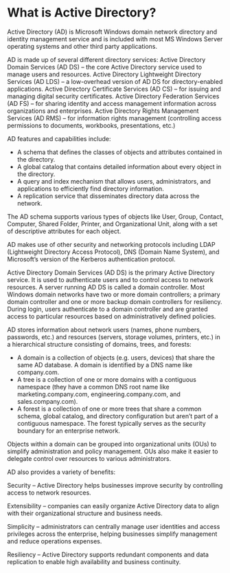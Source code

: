 # What is Active Directory?

Active Directory (AD) is Microsoft Windows domain network directory and identity management service and is included with most MS Windows Server operating systems and other third party applications.

AD is made up of several different directory services:
Active Directory Domain Services (AD DS) – the core Active Directory service used to manage users and resources.
Active Directory Lightweight Directory Services (AD LDS) – a low-overhead version of AD DS for directory-enabled applications.
Active Directory Certificate Services (AD CS) – for issuing and managing digital security certificates.
Active Directory Federation Services (AD FS) – for sharing identity and access management information across organizations and enterprises.
Active Directory Rights Management Services (AD RMS) – for information rights management (controlling access permissions to documents, workbooks, presentations, etc.)

AD features and capabilities include:
- A schema that defines the classes of objects and attributes contained in the directory.
- A global catalog that contains detailed information about every object in the directory.
- A query and index mechanism that allows users, administrators, and applications to efficiently find directory information.
- A replication service that disseminates directory data across the network.

The AD schema supports various types of objects like User, Group, Contact, Computer, Shared Folder, Printer, and Organizational Unit, along with a set of descriptive attributes for each object.

AD makes use of other security and networking protocols including LDAP (Lightweight Directory Access Protocol), DNS (Domain Name System), and Microsoft’s version of the Kerberos authentication protocol.

Active Directory Domain Services (AD DS) is the primary Active Directory service. It is used to authenticate users and to control access to network resources. A server running AD DS is called a domain controller. Most Windows domain networks have two or more domain controllers; a primary domain controller and one or more backup domain controllers for resiliency. During login, users authenticate to a domain controller and are granted access to particular resources based on administratively defined policies.

AD stores information about network users (names, phone numbers, passwords, etc.) and resources (servers, storage volumes, printers, etc.) in a hierarchical structure consisting of domains, trees, and forests:
- A domain is a collection of objects (e.g. users, devices) that share the same AD database. A domain is identified by a DNS name like company.com.
- A tree is a collection of one or more domains with a contiguous namespace (they have a common DNS root name like marketing.company.com, engineering.company.com, and sales.company.com).
- A forest is a collection of one or more trees that share a common schema, global catalog, and directory configuration but aren’t part of a contiguous namespace. The forest typically serves as the security boundary for an enterprise network.

Objects within a domain can be grouped into organizational units (OUs) to simplify administration and policy management. OUs also make it easier to delegate control over resources to various administrators.

AD also provides a variety of benefits:

Security – Active Directory helps businesses improve security by controlling access to network resources.

Extensibility – companies can easily organize Active Directory data to align with their organizational structure and business needs.

Simplicity – administrators can centrally manage user identities and access privileges across the enterprise, helping businesses simplify management and reduce operations expenses.

Resiliency – Active Directory supports redundant components and data replication to enable high availability and business continuity.
